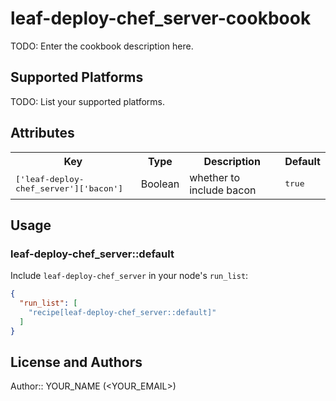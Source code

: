 # leaf-deploy-chef_server-cookbook

TODO: Enter the cookbook description here.

## Supported Platforms

TODO: List your supported platforms.

## Attributes

<table>
  <tr>
    <th>Key</th>
    <th>Type</th>
    <th>Description</th>
    <th>Default</th>
  </tr>
  <tr>
    <td><tt>['leaf-deploy-chef_server']['bacon']</tt></td>
    <td>Boolean</td>
    <td>whether to include bacon</td>
    <td><tt>true</tt></td>
  </tr>
</table>

## Usage

### leaf-deploy-chef_server::default

Include `leaf-deploy-chef_server` in your node's `run_list`:

```json
{
  "run_list": [
    "recipe[leaf-deploy-chef_server::default]"
  ]
}
```

## License and Authors

Author:: YOUR_NAME (<YOUR_EMAIL>)

